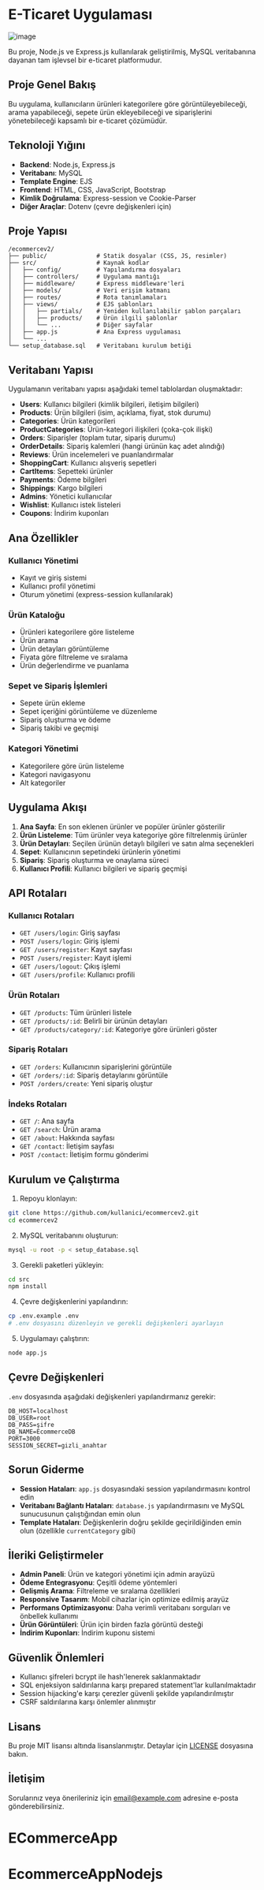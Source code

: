 # E-Ticaret Uygulaması

![image](https://github.com/user-attachments/assets/23998a72-680c-4911-88e6-4bb703db3a17)

Bu proje, Node.js ve Express.js kullanılarak geliştirilmiş, MySQL veritabanına dayanan tam işlevsel bir e-ticaret platformudur.

## Proje Genel Bakış

Bu uygulama, kullanıcıların ürünleri kategorilere göre görüntüleyebileceği, arama yapabileceği, sepete ürün ekleyebileceği ve siparişlerini yönetebileceği kapsamlı bir e-ticaret çözümüdür.

## Teknoloji Yığını

- **Backend**: Node.js, Express.js
- **Veritabanı**: MySQL
- **Template Engine**: EJS
- **Frontend**: HTML, CSS, JavaScript, Bootstrap
- **Kimlik Doğrulama**: Express-session ve Cookie-Parser
- **Diğer Araçlar**: Dotenv (çevre değişkenleri için)

## Proje Yapısı

```
/ecommercev2/
├── public/              # Statik dosyalar (CSS, JS, resimler)
├── src/                 # Kaynak kodlar
│   ├── config/          # Yapılandırma dosyaları
│   ├── controllers/     # Uygulama mantığı
│   ├── middleware/      # Express middleware'leri
│   ├── models/          # Veri erişim katmanı
│   ├── routes/          # Rota tanımlamaları
│   ├── views/           # EJS şablonları
│   │   ├── partials/    # Yeniden kullanılabilir şablon parçaları
│   │   ├── products/    # Ürün ilgili şablonlar
│   │   └── ...          # Diğer sayfalar
│   ├── app.js           # Ana Express uygulaması
│   └── ...
└── setup_database.sql   # Veritabanı kurulum betiği
```

## Veritabanı Yapısı

Uygulamanın veritabanı yapısı aşağıdaki temel tablolardan oluşmaktadır:

- **Users**: Kullanıcı bilgileri (kimlik bilgileri, iletişim bilgileri)
- **Products**: Ürün bilgileri (isim, açıklama, fiyat, stok durumu)
- **Categories**: Ürün kategorileri
- **ProductCategories**: Ürün-kategori ilişkileri (çoka-çok ilişki)
- **Orders**: Siparişler (toplam tutar, sipariş durumu)
- **OrderDetails**: Sipariş kalemleri (hangi ürünün kaç adet alındığı)
- **Reviews**: Ürün incelemeleri ve puanlandırmalar
- **ShoppingCart**: Kullanıcı alışveriş sepetleri
- **CartItems**: Sepetteki ürünler
- **Payments**: Ödeme bilgileri
- **Shippings**: Kargo bilgileri
- **Admins**: Yönetici kullanıcılar
- **Wishlist**: Kullanıcı istek listeleri
- **Coupons**: İndirim kuponları

## Ana Özellikler

### Kullanıcı Yönetimi
- Kayıt ve giriş sistemi
- Kullanıcı profil yönetimi
- Oturum yönetimi (express-session kullanılarak)

### Ürün Kataloğu
- Ürünleri kategorilere göre listeleme
- Ürün arama
- Ürün detayları görüntüleme
- Fiyata göre filtreleme ve sıralama
- Ürün değerlendirme ve puanlama

### Sepet ve Sipariş İşlemleri
- Sepete ürün ekleme
- Sepet içeriğini görüntüleme ve düzenleme
- Sipariş oluşturma ve ödeme
- Sipariş takibi ve geçmişi

### Kategori Yönetimi
- Kategorilere göre ürün listeleme
- Kategori navigasyonu
- Alt kategoriler

## Uygulama Akışı

1. **Ana Sayfa**: En son eklenen ürünler ve popüler ürünler gösterilir
2. **Ürün Listeleme**: Tüm ürünler veya kategoriye göre filtrelenmiş ürünler
3. **Ürün Detayları**: Seçilen ürünün detaylı bilgileri ve satın alma seçenekleri
4. **Sepet**: Kullanıcının sepetindeki ürünlerin yönetimi
5. **Sipariş**: Sipariş oluşturma ve onaylama süreci
6. **Kullanıcı Profili**: Kullanıcı bilgileri ve sipariş geçmişi

## API Rotaları

### Kullanıcı Rotaları
- `GET /users/login`: Giriş sayfası
- `POST /users/login`: Giriş işlemi
- `GET /users/register`: Kayıt sayfası
- `POST /users/register`: Kayıt işlemi
- `GET /users/logout`: Çıkış işlemi
- `GET /users/profile`: Kullanıcı profili

### Ürün Rotaları
- `GET /products`: Tüm ürünleri listele
- `GET /products/:id`: Belirli bir ürünün detayları
- `GET /products/category/:id`: Kategoriye göre ürünleri göster

### Sipariş Rotaları
- `GET /orders`: Kullanıcının siparişlerini görüntüle
- `GET /orders/:id`: Sipariş detaylarını görüntüle
- `POST /orders/create`: Yeni sipariş oluştur

### İndeks Rotaları
- `GET /`: Ana sayfa
- `GET /search`: Ürün arama
- `GET /about`: Hakkında sayfası
- `GET /contact`: İletişim sayfası
- `POST /contact`: İletişim formu gönderimi

## Kurulum ve Çalıştırma

1. Repoyu klonlayın:
```bash
git clone https://github.com/kullanici/ecommercev2.git
cd ecommercev2
```

2. MySQL veritabanını oluşturun:
```bash
mysql -u root -p < setup_database.sql
```

3. Gerekli paketleri yükleyin:
```bash
cd src
npm install
```

4. Çevre değişkenlerini yapılandırın:
```bash
cp .env.example .env
# .env dosyasını düzenleyin ve gerekli değişkenleri ayarlayın
```

5. Uygulamayı çalıştırın:
```bash
node app.js
```

## Çevre Değişkenleri

`.env` dosyasında aşağıdaki değişkenleri yapılandırmanız gerekir:

```
DB_HOST=localhost
DB_USER=root
DB_PASS=şifre
DB_NAME=EcommerceDB
PORT=3000
SESSION_SECRET=gizli_anahtar
```

## Sorun Giderme

- **Session Hataları**: `app.js` dosyasındaki session yapılandırmasını kontrol edin
- **Veritabanı Bağlantı Hataları**: `database.js` yapılandırmasını ve MySQL sunucusunun çalıştığından emin olun
- **Template Hataları**: Değişkenlerin doğru şekilde geçirildiğinden emin olun (özellikle `currentCategory` gibi)

## İleriki Geliştirmeler

- **Admin Paneli**: Ürün ve kategori yönetimi için admin arayüzü
- **Ödeme Entegrasyonu**: Çeşitli ödeme yöntemleri
- **Gelişmiş Arama**: Filtreleme ve sıralama özellikleri
- **Responsive Tasarım**: Mobil cihazlar için optimize edilmiş arayüz
- **Performans Optimizasyonu**: Daha verimli veritabanı sorguları ve önbellek kullanımı
- **Ürün Görüntüleri**: Ürün için birden fazla görüntü desteği
- **İndirim Kuponları**: İndirim kuponu sistemi

## Güvenlik Önlemleri

- Kullanıcı şifreleri bcrypt ile hash'lenerek saklanmaktadır
- SQL enjeksiyon saldırılarına karşı prepared statement'lar kullanılmaktadır
- Session hijacking'e karşı çerezler güvenli şekilde yapılandırılmıştır
- CSRF saldırılarına karşı önlemler alınmıştır

## Lisans

Bu proje MIT lisansı altında lisanslanmıştır. Detaylar için [LICENSE](LICENSE) dosyasına bakın.

## İletişim

Sorularınız veya önerileriniz için [email@example.com](mailto:email@example.com) adresine e-posta gönderebilirsiniz.
# ECommerceApp
# EcommerceAppNodejs
